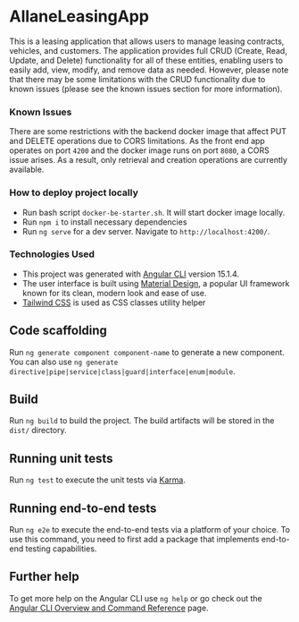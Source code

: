 # AllaneLeasingApp

This is a leasing application that allows users to manage leasing contracts, vehicles, and customers. The application provides full CRUD (Create, Read, Update, and Delete) functionality for all of these entities, enabling users to easily add, view, modify, and remove data as needed. However, please note that there may be some limitations with the CRUD functionality due to known issues (please see the known issues section for more information).

### Known Issues

There are some restrictions with the backend docker image that affect PUT and DELETE operations due to CORS limitations. As the front end app operates on port `4200` and the docker image runs on port `8080`, a CORS issue arises. As a result, only retrieval and creation operations are currently available.

### How to deploy project locally

- Run bash script `docker-be-starter.sh`. It will start docker image locally.
- Run `npm i` to install necessary dependencies
- Run `ng serve` for a dev server. Navigate to `http://localhost:4200/`.

### Technologies Used
- This project was generated with [Angular CLI](https://github.com/angular/angular-cli) version 15.1.4.
- The user interface is built using [Material Design](https://material.angular.io/), a popular UI framework known for its clean, modern look and ease of use.
- [Tailwind CSS](https://tailwindcss.com/) is used as CSS classes utility helper 

## Code scaffolding

Run `ng generate component component-name` to generate a new component. You can also use `ng generate directive|pipe|service|class|guard|interface|enum|module`.

## Build

Run `ng build` to build the project. The build artifacts will be stored in the `dist/` directory.

## Running unit tests

Run `ng test` to execute the unit tests via [Karma](https://karma-runner.github.io).

## Running end-to-end tests

Run `ng e2e` to execute the end-to-end tests via a platform of your choice. To use this command, you need to first add a package that implements end-to-end testing capabilities.

## Further help

To get more help on the Angular CLI use `ng help` or go check out the [Angular CLI Overview and Command Reference](https://angular.io/cli) page.
